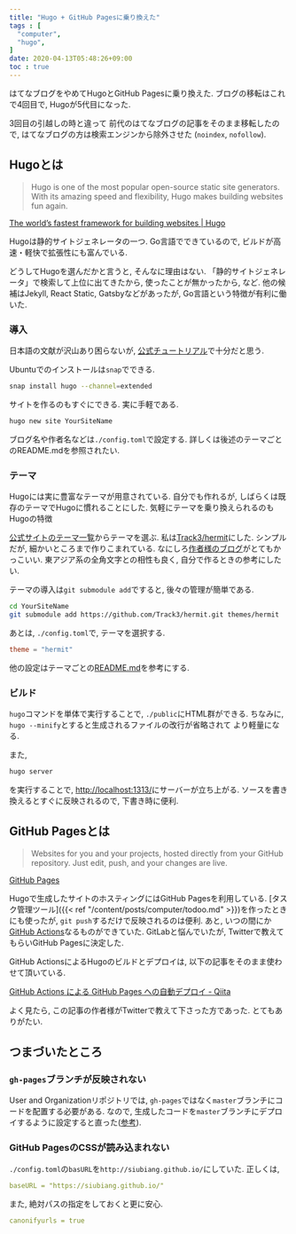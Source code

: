 ```yaml
---
title: "Hugo + GitHub Pagesに乗り換えた"
tags : [
  "computer",
  "hugo",
]
date: 2020-04-13T05:48:26+09:00
toc : true
---
```


はてなブログをやめてHugoとGitHub Pagesに乗り換えた.
ブログの移転はこれで4回目で, 
Hugoが5代目になった.
<!--more-->
3回目の引越しの時と違って
前代のはてなブログの記事をそのまま移転したので, 
はてなブログの方は検索エンジンから除外させた
(`noindex`, `nofollow`).

## Hugoとは

> Hugo is one of the most popular open-source static site generators. With its amazing speed and flexibility, Hugo makes building websites fun again.  

[The world’s fastest framework for building websites | Hugo](https://gohugo.io/)

Hugoは静的サイトジェネレータの一つ.
Go言語でできているので, 
ビルドが高速・軽快で拡張性にも富んでいる.

どうしてHugoを選んだかと言うと, 
そんなに理由はない.
「静的サイトジェネレータ」で検索して上位に出てきたから, 
使ったことが無かったから, など.
他の候補はJekyll, React Static, Gatsbyなどがあったが, 
Go言語という特徴が有利に働いた.

### 導入

日本語の文献が沢山あり困らないが, 
[公式チュートリアル](https://gohugo.io/getting-started/quick-start/)で十分だと思う.

Ubuntuでのインストールは`snap`でできる.

```bash
snap install hugo --channel=extended
```

サイトを作るのもすぐにできる.
実に手軽である.

```bash
hugo new site YourSiteName
```

ブログ名や作者名などは`./config.toml`で設定する.
詳しくは後述のテーマごとのREADME.mdを参照されたい.

### テーマ

Hugoには実に豊富なテーマが用意されている.
自分でも作れるが, 
しばらくは既存のテーマでHugoに慣れることにした.
気軽にテーマを乗り換えられるのも
Hugoの特徴

[公式サイトのテーマ一覧](https://themes.gohugo.io/)からテーマを選ぶ.
私は[Track3/hermit](https://github.com/Track3/hermit)にした.
シンプルだが, 細かいところまで作りこまれている.
なにしろ[作者様のブログ](https://ojbk.im/)がとてもかっこいい.
東アジア系の全角文字との相性も良く, 
自分で作るときの参考にしたい.

テーマの導入は`git submodule add`ですると, 
後々の管理が簡単である.

```bash
cd YourSiteName
git submodule add https://github.com/Track3/hermit.git themes/hermit
```

あとは, `./config.toml`で, テーマを選択する.

```toml
theme = "hermit"
```

他の設定はテーマごとの[README.md](https://github.com/Track3/hermit/blob/master/README.md)を参考にする.

### ビルド

`hugo`コマンドを単体で実行することで, 
`./public`にHTML群ができる.
ちなみに, 
`hugo --minify`とすると生成されるファイルの改行が省略されて
より軽量になる.

また, 

```bash
hugo server
```

を実行することで,
[http://localhost:1313/](http://localhost:1313/)にサーバーが立ち上がる.
ソースを書き換えるとすぐに反映されるので,
下書き時に便利.

## GitHub Pagesとは

> Websites for you and your projects, hosted directly from your GitHub repository. Just edit, push, and your changes are live.

[GitHub Pages](https://pages.github.com/)

Hugoで生成したサイトのホスティングにはGitHub Pagesを利用している.
[タスク管理ツール]({{< ref "/content/posts/computer/todoo.md" >}})を作ったときにも使ったが,
`git push`するだけで反映されるのは便利.
あと, いつの間にか[GitHub Actions](https://github.com/features/actions)なるものができていた.
GitLabと悩んでいたが, Twitterで教えてもらいGitHub Pagesに決定した.

GitHub ActionsによるHugoのビルドとデプロイは, 以下の記事をそのまま使わせて頂いている.

[GitHub Actions による GitHub Pages への自動デプロイ - Qiita](https://qiita.com/peaceiris/items/d401f2e5724fdcb0759d)

よく見たら, この記事の作者様がTwitterで教えて下さった方であった.
とてもありがたい.

## つまづいたところ

### `gh-pages`ブランチが反映されない

User and Organizationリポジトリでは, 
`gh-pages`ではなく`master`ブランチにコードを配置する必要がある.
なので, 
生成したコードを`master`ブランチにデプロイするように設定すると直った([参考](https://qiita.com/peaceiris/items/d401f2e5724fdcb0759d#user-and-organization-%E3%83%AA%E3%83%9D%E3%82%B8%E3%83%88%E3%83%AA%E3%81%AE%E5%A0%B4%E5%90%88)).


### GitHub PagesのCSSが読み込まれない

`./config.toml`の`basURL`を`http://siubiang.github.io/`にしていた.
正しくは,

```yml
baseURL = "https://siubiang.github.io/"
```

また, 絶対パスの指定をしておくと更に安心.

```yml
canonifyurls = true
```
